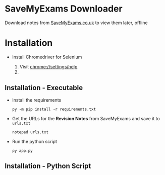 # SaveMyExams Downloader

Download notes from [SaveMyExams.co.uk](https://www.savemyexams.co.uk/) to view them later, offline

# Installation

- Install Chromedriver for Selenium

    1. Visit [chrome://settings/help](chrome://settings/help)
    2. 

## Installation - Executable




- Install the requirements

    ```
    py -m pip install -r requirements.txt
    ```

- Get the URLs for the **Revision Notes** from SaveMyExams and save it to `urls.txt`

    ```
    notepad urls.txt
    ```

- Run the python script

    ```
    py app.py
    ```


## Installation - Python Script




